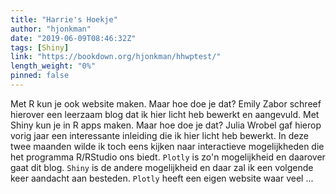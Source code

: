 ```yaml
---
title: "Harrie's Hoekje"
author: "hjonkman"
date: "2019-06-09T08:46:32Z"
tags: [Shiny]
link: "https://bookdown.org/hjonkman/hhwptest/"
length_weight: "0%"
pinned: false
---
```


Met R kun je ook website maken. Maar hoe doe je dat? Emily Zabor schreef hierover een leerzaam blog dat ik hier licht heb bewerkt en aangevuld. Met Shiny kun je in R apps maken. Maar hoe doe je dat? Julia Wrobel gaf hierop vorig jaar een interessante inleiding die ik hier licht heb bewerkt. In deze twee maanden wilde ik toch eens kijken naar interactieve mogelijkheden die het programma R/RStudio ons biedt. `Plotly` is zo'n mogelijkheid en daarover gaat dit blog. `Shiny` is de andere mogelijkheid en daar zal ik een volgende keer aandacht aan besteden. `Plotly` heeft een eigen website waar veel  ...
